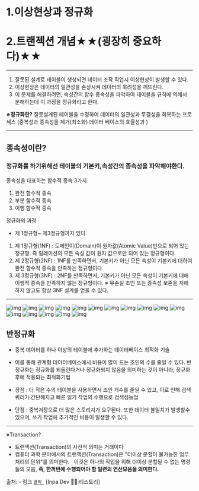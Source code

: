 # 1.이상현상과 정규화 
# 2.트랜젝션 개념★★(굉장히 중요하다)★★

---



1. 잘못된 설계로 테이블이 생성되면 데이터 조작 작업시 이상현상이 발생할 수 있다. 
2. 이상현상은 데이터의 일관성을 손상시켜 데이터의 묵려성을 깨뜨린다. 
3. 이 문제를 해결하려면, 속성간의 함수 종속성을 파악하여 테이블을 규칙에 의해서 분해하는데 이 과정을 정규화라고 한다. 


**※정규화란?** 잘못설계된 테이블을 수정하여 데이터의 일관성과 무결성을 회복하는 프로세스 (중복성과 종속성을 제거(최소화) 데이터 베이스의 효율성과 )



---
## 종속성이란? 

### 정규화를 하기위해선 테이블의 기본키,속성간의 종속성을 파악해야한다.

종속성을 대표하는 함수적 종속 3가지 
1. 완전 함수적 종속
2. 부분 함수적 종속
3. 이행 함수적 종속 


정규화의 과정
- 제 1정규형~ 제3정규형까지 있다. 
1. 제 1정규형(1NF) : 도메인이(Domain)이 원자값(Atomic Value)만으로 되어 있는 정규형. 즉 릴레이션의 모든 속성 값이 원자 값으로만 되어 있는 정규형이다.
2. 제 2정규형(2NF) : 1NF를 만족하면서, 기본키가 아닌 모든 속성이 기본키에 대하여 완전 함수적 종속을 만족하는 정규형이다.
3. 제 3정규형(3NF) : 2NF를 만족하면서, 기본키가 아닌 모든 속성이 기본키에 대해 이행적 종속을 만족하지 않는 정규형이다. 
※ 무손실 조인 또는 종속성 보존을 저해하지 않고도 항상 3NF 설계를 얻을 수 있다. 

---
![img](1.png)
![img](2(민석이정규화).png)
![img](3.png)
![img](4.png)
![img](5.png)
![img](6.png)
![img](7.png)
![img](8.png)
![img](9.png)
![img](10.png)
![img](11.png)
![img](12.png)
![img](13.png)
![img](14.png)
![img](15.png)
![img](16.png)

## 반정규화 

- 중복 데이터를 하나 이상의 테이블에 추가하는 데이터베이스 최적화 기술
- 이를 통해 관계형 데이터베이스에서 비용이 많이 드는 조인의 수를 줄일 수 있다. 반정규화는 정규화를 되돌린다거나 정규화되지 않음을 의미하는 것이 아니라, 
정규화 후에 적용되는 최적화기법

- 장점 : 더 적은 수의 테이블을 사용하면서 조인 개수를 줄일 수 있고, 이로 인해 검색 쿼리가 간단해지고 빠른 일기 작업의 수행으로 검색성능업 
- 단점 : 중복저장으로 더 많은 스토리지가 요구된다. 또한 데이터 불일치가 발생할수 있으며, 쓰기 작업에 추가적인 비용이 발생할 수 있다.


---
※Transaction?
- 트랜잭션(Transaction)의 사전적 의미는 거래이다
- 컴퓨터 과학 분야에서의 트랜잭션(Transaction)은 "더이상 분할이 불가능한 업무처리의 단위"를 의미한다.
 
이것은 하나의 작업을 위해 더이상 분할될 수 없는 명령들의 모음,
**즉, 한꺼번에 수행되어야 할 일련의 연산모음을 의미한다.**

출처:  - 링크 [`클릭 `](https://inpa.tistory.com/entry/MYSQL-📚-트랜잭션Transaction-이란-💯-정리) [Inpa Dev 👨‍💻:티스토리]